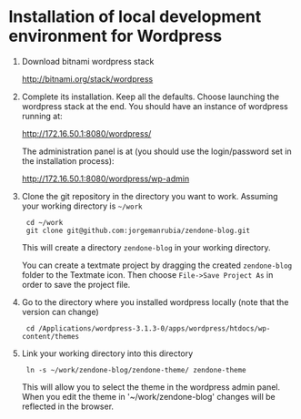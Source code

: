 # Installation of local development environment for Wordpress

1. Download bitnami wordpress stack

    http://bitnami.org/stack/wordpress

2. Complete its installation. Keep all the defaults. Choose launching the wordpress stack at the end. You should have an instance of wordpress running at:

    http://172.16.50.1:8080/wordpress/

    The administration panel is at (you should use the login/password set in the installation process):

    http://172.16.50.1:8080/wordpress/wp-admin
    
3. Clone the git repository in the directory you want to work. Assuming your working directory is `~/work`
        
        cd ~/work                                                      
        git clone git@github.com:jorgemanrubia/zendone-blog.git

    This will create a directory `zendone-blog` in your working directory.
    
    You can create a textmate project by dragging the created `zendone-blog` folder to the Textmate icon. Then choose `File->Save Project As` in order to save the project file.
    
4. Go to the directory where you installed wordpress locally (note that the version can change)

        cd /Applications/wordpress-3.1.3-0/apps/wordpress/htdocs/wp-content/themes
                                                                        
5. Link your working directory into this directory

        ln -s ~/work/zendone-blog/zendone-theme/ zendone-theme

    This will allow you to select the theme in the wordpress admin panel. When you edit the theme in '~/work/zendone-blog' changes will be reflected in the browser.